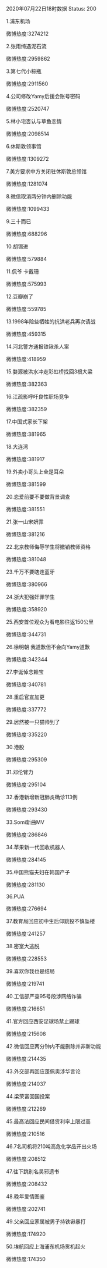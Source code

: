 2020年07月22日18时数据
Status: 200

1.浦东机场

微博热度:3274212

2.张雨绮遇泥石流

微博热度:2959862

3.第七代小棕瓶

微博热度:2911560

4.公司修改Yamy后援会账号密码

微博热度:2520747

5.林小宅否认与草鱼恋情

微博热度:2098514

6.休斯敦领事馆

微博热度:1309272

7.美方要求中方关闭驻休斯敦总领馆

微博热度:1281074

8.微信取消两分钟内删除功能

微博热度:1099433

9.三十而已

微博热度:688296

10.胡锡进

微博热度:579884

11.侃爷 卡戴珊

微博热度:575993

12.豆瓣崩了

微博热度:559785

13.1998年险些牺牲的抗洪老兵再次请战

微博热度:459315

14.河北警方通报铁锹杀人案

微博热度:418959

15.婺源被洪水冲走彩虹桥找回3根大梁

微博热度:382363

16.江疏影呼吁良性职场竞争

微博热度:382359

17.中国式家长下架

微博热度:381965

18.大连湾

微博热度:381917

19.外卖小哥头上全是耳朵

微博热度:381599

20.恋爱前要不要做背景调查

微博热度:381551

21.张一山宋妍霏

微博热度:381216

22.北京教师侮辱学生将撤销教师资格

微博热度:381048

23.千万不要瞎连蓝牙

微博热度:380966

24.浙大犯强奸罪学生

微博热度:358920

25.西安首位观众为看电影往返150公里

微博热度:344731

26.徐明朝 我道歉但不会向Yamy道歉

微博热度:342344

27.李诞悼念赖宝

微博热度:340781

28.重启官宣加更

微博热度:337772

29.居然被一只猫帅到了

微博热度:335220

30.港股

微博热度:295309

31.邓伦臂力

微博热度:295104

32.香港新增新冠肺炎确诊113例

微博热度:293430

33.Somi新曲MV

微博热度:286846

34.苹果新一代回收机器人

微博热度:284145

35.中国熊猫夫妇在韩国产子

微博热度:281130

36.PUA

微博热度:276694

37.教育局回应初中生后仰跳投不慎坠楼

微博热度:241257

38.密室大逃脱

微博热度:228553

39.喜欢你我也是结局

微博热度:219741

40.工信部严查95号段涉网络诈骗

微博热度:216651

41.官方回应西安足球场禁止踢球

微博热度:215608

42.微信回应两分钟内不能删除并非新功能

微博热度:214435

43.外交部再回应蓬佩奥涉华言论

微博热度:214037

44.梁荣富回国投案

微博热度:212269

45.最高法回应民间借贷利率上限过高

微博热度:210516

46.7名司机将210吨高危化学品开出火场

微博热度:208512

47.往下跳别名吴邪遗书

微博热度:208432

48.晚年爱情图鉴

微博热度:202741

49.父亲回应家属被男子持铁锹暴打

微博热度:174920

50.埃航回应上海浦东机场货机起火

微博热度:174350

